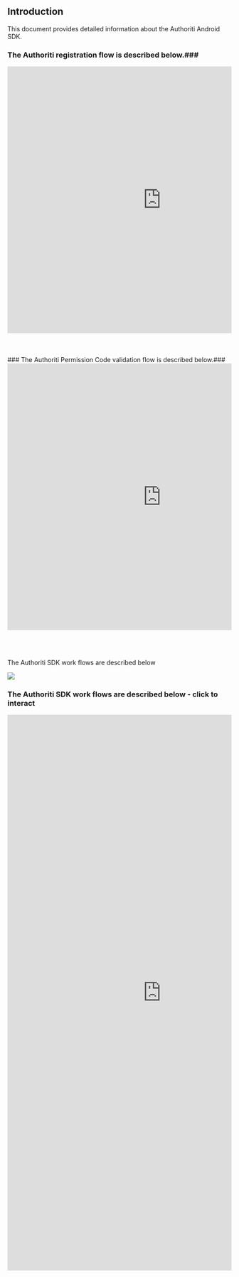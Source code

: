 ## Introduction

This document provides detailed information about the Authoriti Android SDK.

### The Authoriti registration flow is described below.### 

<div style="position: relative; padding-bottom: 10%; height: 0; overflow: hidden; max-width: 100%; height: auto;">
<iframe width="690" height="600" src="https://miro.com/app/embed/o9J_klx9jxY=/?" frameborder="0" scrolling="no" allowfullscreen></iframe>
  </div>
### The Authoriti Permission Code validation flow is described below.###
<div style="position: relative; padding-bottom: 10%; height: 0; overflow: hidden; max-width: 100%; height: auto;">
<iframe width="690" height="600" src="https://miro.com/app/embed/o9J_kl1Fmto=/?" frameborder="0" scrolling="no" allowfullscreen></iframe>
  </div>

The Authoriti SDK work flows are described below

![](https://authoriti-sdk-docs.s3.amazonaws.com/Authoriti%20-%20System%20Flow%20Chart%20%285%29.jpg) 
### The Authoriti SDK work flows are described below - click to interact ###

<div style="position: relative; padding-bottom: 10%; height: 0; overflow: hidden; max-width: 100%; height: auto;">
<iframe width="690" height="1250" src="https://miro.com/app/embed/o9J_klx5LPY=/?" frameborder="0" scrolling="no" allowfullscreen></iframe>
  </div>

